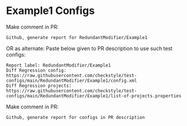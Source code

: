 # Example1 Configs
Make comment in PR:
```
Github, generate report for RedundantModifier/Example1
```
OR as alternate:
Paste below given to PR description to use such test configs:
```
Report label: RedundantModifier/Example1
Diff Regression config: https://raw.githubusercontent.com/checkstyle/test-configs/main/RedundantModifier/Example1/config.xml
Diff Regression projects: https://raw.githubusercontent.com/checkstyle/test-configs/main/RedundantModifier/Example1/list-of-projects.properties
```
Make comment in PR:
```
Github, generate report for configs in PR description
```
